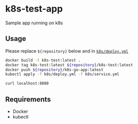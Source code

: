 # k8s-test-app

Sample app running on k8s

## Usage

Please replace `${repository}` below and in [`k8s/deploy.yml`](k8s/deploy.yaml)

```bash
docker build -t k8s-test:latest .
docker tag k8s-test:latest ${repository}/k8s-test:latest
docker push ${repository}/k8s-go-app:latest
kubectl apply -f k8s/deploy.yml -f k8s/service.yml
```

```bash
curl localhost:8080
```

## Requirements

* Docker
* kubectl
